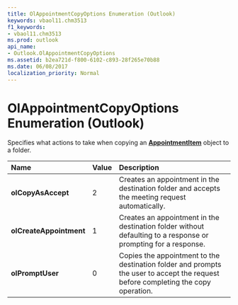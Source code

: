```yaml
---
title: OlAppointmentCopyOptions Enumeration (Outlook)
keywords: vbaol11.chm3513
f1_keywords:
- vbaol11.chm3513
ms.prod: outlook
api_name:
- Outlook.OlAppointmentCopyOptions
ms.assetid: b2ea721d-f800-6102-c893-28f265e70b88
ms.date: 06/08/2017
localization_priority: Normal
---
```



# OlAppointmentCopyOptions Enumeration (Outlook)

Specifies what actions to take when copying an  **[AppointmentItem](Outlook.AppointmentItem.md)** object to a folder.



|Name|Value|Description|
|:-----|:-----|:-----|
| **olCopyAsAccept**|2|Creates an appointment in the destination folder and accepts the meeting request automatically.|
| **olCreateAppointment**|1|Creates an appointment in the destination folder without defaulting to a response or prompting for a response.|
| **olPromptUser**|0|Copies the appointment to the destination folder and prompts the user to accept the request before completing the copy operation.|

